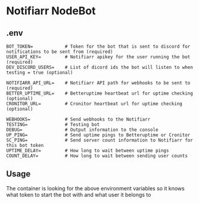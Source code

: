 # Notifiarr NodeBot

## .env

```env
BOT_TOKEN=            # Token for the bot that is sent to discord for notifications to be sent from (required)
USER_API_KEY=         # Notifiarr apikey for the user running the bot (required)
DEV_DISCORD_USERS=    # List of dicord ids the bot will listen to when testing = true (optional)

NOTIFIARR_API_URL=    # Notifiarr API path for webhooks to be sent to (required)
BETTER_UPTIME_URL=    # Betteruptime heartbeat url for uptime checking (optional)
CRONITOR_URL=         # Cronitor heartbeat url for uptime checking (optional)

WEBHOOKS=             # Send webhooks to the Notifiarr
TESTING=              # Testing bot
DEBUG=                # Output information to the console
UP_PING=              # Send uptime pings to Betteruptime or Cronitor
SC_PING=              # Send server count information to Notifiarr for this bot token
UPTIME_DELAY=         # How long to wait between uptime pings
COUNT_DELAY=          # How long to wait between sending user counts
```

## Usage

The container is looking for the above environment variables so it knows what token to start the bot with and what user it belongs to
